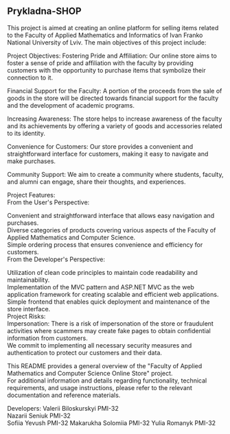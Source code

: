 ## Prykladna-SHOP​
This project is aimed at creating an online platform for selling items related to the Faculty of Applied Mathematics and Informatics of Ivan Franko National University of Lviv. The main objectives of this project include:  
  
Project Objectives: Fostering Pride and Affiliation: Our online store aims to foster a sense of pride and affiliation with the faculty by providing customers with the opportunity to purchase items that symbolize their connection to it.  
  
Financial Support for the Faculty: A portion of the proceeds from the sale of goods in the store will be directed towards financial support for the faculty and the development of academic programs.  
  
Increasing Awareness: The store helps to increase awareness of the faculty and its achievements by offering a variety of goods and accessories related to its identity.  
   
Convenience for Customers: Our store provides a convenient and straightforward interface for customers, making it easy to navigate and make purchases.   
   
Community Support: We aim to create a community where students, faculty, and alumni can engage, share their thoughts, and experiences.  
  
Project Features:  
From the User's Perspective:  
  
Convenient and straightforward interface that allows easy navigation and purchases.  
Diverse categories of products covering various aspects of the Faculty of Applied Mathematics and Computer Science.  
Simple ordering process that ensures convenience and efficiency for customers.  
From the Developer's Perspective:  
   
Utilization of clean code principles to maintain code readability and maintainability.  
Implementation of the MVC pattern and ASP.NET MVC as the web application framework for creating scalable and efficient web applications.  
Simple frontend that enables quick deployment and maintenance of the store interface.  
Project Risks:  
Impersonation: There is a risk of impersonation of the store or fraudulent activities where scammers may create fake pages to obtain confidential information from customers.   
We commit to implementing all necessary security measures and authentication to protect our customers and their data.   
   
This README provides a general overview of the "Faculty of Applied Mathematics and Computer Science Online Store" project.  
For additional information and details regarding functionality, technical requirements, and usage instructions, please refer to the relevant  documentation and reference materials.   

Developers:
Valerii Biloskurskyi PMI-32  
Nazarii Seniuk PMI-32  
Sofiia Yevush PMI-32
Makarukha Solomiia PMI-32
Yulia Romanyk PMI-32
